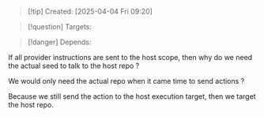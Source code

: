 
>[!tip] Created: [2025-04-04 Fri 09:20]

>[!question] Targets: 

>[!danger] Depends: 

If all provider instructions are sent to the host scope, then why do we need the actual seed to talk to the host repo ?

We would only need the actual repo when it came time to send actions ?

Because we still send the action to the host execution target, then we target the host repo.